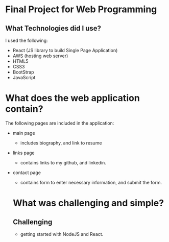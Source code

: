 # Final Project for Web Programming

## What Technologies did I use?

I used the following:
- React (JS library to build Single Page Application)
- AWS (hosting web server)
- HTML5
- CSS3
- BootStrap
- JavaScript

# What does the web application contain?

The following pages are included in the application:
- main page
  - includes biography, and link to resume
- links page
  - contains links to my github, and linkedin.
- contact page
  - contains form to enter necessary information, and submit the form.
  
  # What was challenging and simple?
  ## Challenging
  - getting started with NodeJS and React.

